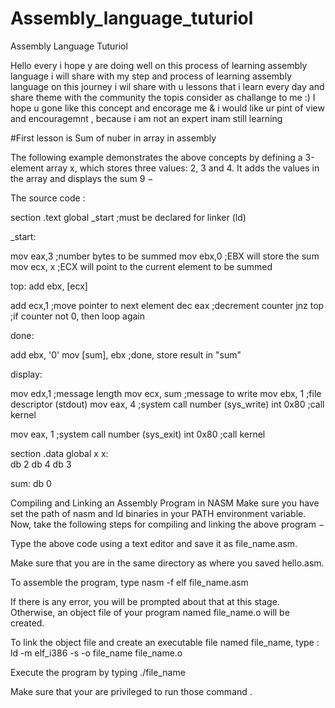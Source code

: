 # Assembly_language_tuturiol
Assembly Language Tuturiol


Hello every i hope y are doing well on this process  of  learning assembly language i will  share with my step and process of learning assembly  language  on this journey  i wil share with u lessons that i learn  every  day and share theme with the community the topis consider as challange to me :)
I hope u gone  like this concept and encorage me & i would like  ur pint  of view and encouragemnt , because i am not an expert inam  still  learning


#First lesson is Sum of nuber in array  in assembly 

The following example demonstrates the above concepts by defining a 3-element array x, which stores three values: 2, 3 and 4. It adds the values in the array and displays the sum 9 −

The source code  :

section	.text
   global _start   ;must be declared for linker (ld)
	
_start:	
 		
   mov  eax,3      ;number bytes to be summed 
   mov  ebx,0      ;EBX will store the sum
   mov  ecx, x     ;ECX will point to the current element to be summed

top:  add  ebx, [ecx]

   add  ecx,1      ;move pointer to next element
   dec  eax        ;decrement counter
   jnz  top        ;if counter not 0, then loop again

done: 

   add   ebx, '0'
   mov  [sum], ebx ;done, store result in "sum"

display:

   mov  edx,1      ;message length
   mov  ecx, sum   ;message to write
   mov  ebx, 1     ;file descriptor (stdout)
   mov  eax, 4     ;system call number (sys_write)
   int  0x80       ;call kernel
	
   mov  eax, 1     ;system call number (sys_exit)
   int  0x80       ;call kernel

section	.data
global x
x:    
   db  2
   db  4
   db  3

sum: 
   db  0
   


Compiling and Linking an Assembly Program in NASM
  Make sure you have set the path of nasm and ld binaries in your PATH environment variable. Now, take the following steps for compiling and linking the above program −

  Type the above code using a text editor and save it as file_name.asm.

  Make sure that you are in the same directory as where you saved hello.asm.

  To assemble the program, type nasm -f elf file_name.asm

  If there is any error, you will be prompted about that at this stage. Otherwise, an object file of your program named file_name.o will be created.

  To link the object file and create an executable file named file_name, type : ld -m elf_i386 -s -o file_name file_name.o

  Execute the program by typing ./file_name
  
  Make sure that your are  privileged to run those command .
